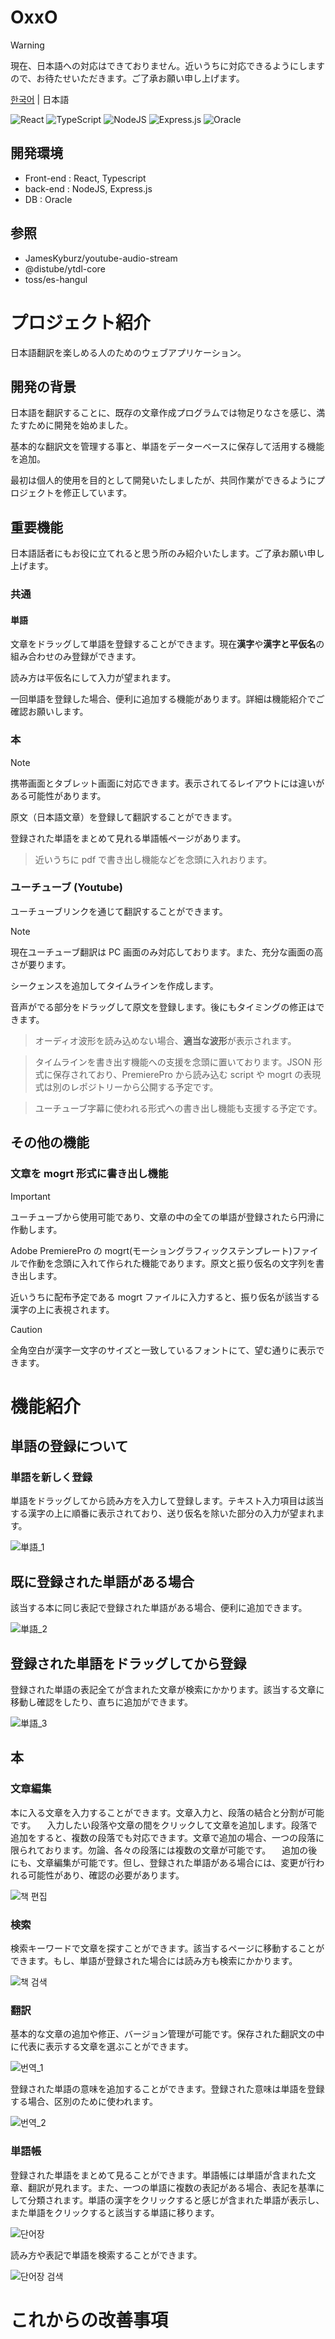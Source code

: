 # OxxO

> [!WARNING]
> 現在、日本語への対応はできておりません。近いうちに対応できるようにしますので、お待たせいただきます。ご了承お願い申し上げます。

[한국어](README.md) | 日本語

![React](https://img.shields.io/badge/react-%2320232a.svg?style=for-the-badge&logo=react&logoColor=%2361DAFB) ![TypeScript](https://img.shields.io/badge/typescript-%23007ACC.svg?style=for-the-badge&logo=typescript&logoColor=white)
![NodeJS](https://img.shields.io/badge/node.js-6DA55F?style=for-the-badge&logo=node.js&logoColor=white) ![Express.js](https://img.shields.io/badge/express.js-%23404d59.svg?style=for-the-badge&logo=express&logoColor=%2361DAFB)
![Oracle](https://img.shields.io/badge/Oracle-F80000?style=for-the-badge&logo=oracle&logoColor=white)

## 開発環境

- Front-end : React, Typescript
- back-end : NodeJS, Express.js
- DB : Oracle

## 参照

- JamesKyburz/youtube-audio-stream
- @distube/ytdl-core
- toss/es-hangul

# プロジェクト紹介

日本語翻訳を楽しめる人のためのウェブアプリケーション。

## 開発の背景

日本語を翻訳することに、既存の文章作成プログラムでは物足りなさを感じ、満たすために開発を始めました。

基本的な翻訳文を管理する事と、単語をデーターベースに保存して活用する機能を追加。

最初は個人的使用を目的として開発いたしましたが、共同作業ができるようにプロジェクトを修正しています。

## 重要機能

日本語話者にもお役に立てれると思う所のみ紹介いたします。ご了承お願い申し上げます。

### 共通

#### 単語

文章をドラッグして単語を登録することができます。現在**漢字**や**漢字と平仮名**の組み合わせのみ登録ができます。

読み方は平仮名にして入力が望まれます。

一回単語を登録した場合、便利に追加する機能があります。詳細は機能紹介でご確認お願いします。

### 本

> [!NOTE]
> 携帯画面とタブレット画面に対応できます。表示されてるレイアウトには違いがある可能性があります。

原文（日本語文章）を登録して翻訳することができます。

登録された単語をまとめて見れる単語帳ページがあります。

> 近いうちに pdf で書き出し機能などを念頭に入れおります。

### ユーチューブ (Youtube)

ユーチューブリンクを通じて翻訳することができます。

> [!NOTE]
> 現在ユーチューブ翻訳は PC 画面のみ対応しております。また、充分な画面の高さが要ります。

シークェンスを追加してタイムラインを作成します。

音声がでる部分をドラッグして原文を登録します。後にもタイミングの修正はできます。

> オーディオ波形を読み込めない場合、**適当な波形**が表示されます。

> タイムラインを書き出す機能への支援を念頭に置いております。JSON 形式に保存されており、PremierePro から読み込む script や mogrt の表現式は別のレポジトリーから公開する予定です。

> ユーチューブ字幕に使われる形式への書き出し機能も支援する予定です。

## その他の機能

### 文章を mogrt 形式に書き出し機能

> [!IMPORTANT]
> ユーチューブから使用可能であり、文章の中の全ての単語が登録されたら円滑に作動します。

Adobe PremierePro の mogrt(モーショングラフィックステンプレート)ファイルで作動を念頭に入れて作られた機能であります。原文と振り仮名の文字列を書き出します。

近いうちに配布予定である mogrt ファイルに入力すると、振り仮名が該当する漢字の上に表視されます。

> [!CAUTION]
> 全角空白が漢字一文字のサイズと一致しているフォントにて、望む通りに表示できます。

# 機能紹介

## 単語の登録について

### 単語を新しく登録

単語をドラッグしてから読み方を入力して登録します。テキスト入力項目は該当する漢字の上に順番に表示されており、送り仮名を除いた部分の入力が望まれます。

![単語_1](readme_img/Tango_1.gif)

## 既に登録された単語がある場合

該当する本に同じ表記で登録された単語がある場合、便利に追加できます。

![単語_2](readme_img/Tango_2.gif)

## 登録された単語をドラッグしてから登録

登録された単語の表記全てが含まれた文章が検索にかかります。該当する文章に移動し確認をしたり、直ちに追加ができます。

![単語_3](readme_img/Tango_3.gif)

## 本

### 文章編集

本に入る文章を入力することができます。文章入力と、段落の結合と分割が可能です。
　入力したい段落や文章の間をクリックして文章を追加します。段落で追加をすると、複数の段落でも対応できます。文章で追加の場合、一つの段落に限られております。勿論、各々の段落には複数の文章が可能です。
　追加の後にも、文章編集が可能です。但し、登録された単語がある場合には、変更が行われる可能性があり、確認の必要があります。

![책 편집](readme_img/Book_edit.gif)

### 検索

検索キーワードで文章を探すことができます。該当するページに移動することができます。もし、単語が登録された場合には読み方も検索にかかります。

![책 검색](readme_img/Book_search.gif)

### 翻訳

基本的な文章の追加や修正、バージョン管理が可能です。保存された翻訳文の中に代表に表示する文章を選ぶことができます。

![번역_1](readme_img/Honyaku_1.gif)

登録された単語の意味を追加することができます。登録された意味は単語を登録する場合、区別のために使われます。

![번역_2](readme_img/Honyaku_2.gif)

### 単語帳

登録された単語をまとめて見ることができます。単語帳には単語が含まれた文章、翻訳が見れます。また、一つの単語に複数の表記がある場合、表記を基準にして分類されます。単語の漢字をクリックすると感じが含まれた単語が表示し、また単語をクリックすると該当する単語に移ります。

![단어장](readme_img/Tangochou.gif)

読み方や表記で単語を検索することができます。

![단어장 검색](readme_img/Tangochou_search.gif)

# これからの改善事項
